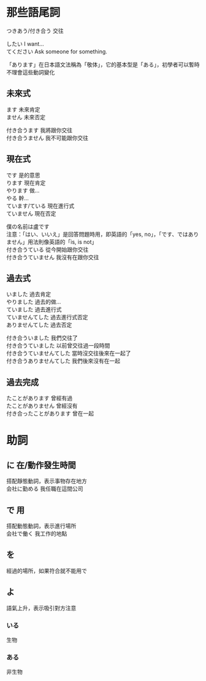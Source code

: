 # 那些語尾詞  
つきあう/付き合う 交往  

したい I want...   
てください Ask someone for something.

「あります」在日本語文法稱為「敬体」，它的基本型是「ある」，初學者可以暫時不理會這些動詞變化  

## 未來式
ます 未來肯定  
ません 未來否定  

付き合うます 我將跟你交往  
付き合うません 我不可能跟你交往  

## 現在式  
です 是的意思    
ります 現在肯定  
やります 做...  
やる 幹...  
ています/ている 現在進行式  
ていません 現在否定  


僕の名前は盧です   
注意：「はい、いいえ」是回答問題時用，即英語的「yes, no」，「です、ではありません」用法則像英語的「is, is not」  
付き合うている 從今開始跟你交往  
付き合うていません 我沒有在跟你交往  

## 過去式
いました 過去肯定  
やりました 過去的做...  
ていました 過去進行式  
ていませんてした 過去進行式否定  
ありませんてした 過去否定  

付き合ういました 我們交往了    
付き合うていました 以前曾交往過一段時間  
付き合うていませんてした 當時沒交往後來在一起了  
付き合うありませんてした 我們後來沒有在一起    

## 過去完成    
たことがあります 曾經有過  
たことがありません 曾經沒有  
付き合ったことがあります 曾在一起  


# 助詞
## に 在/動作發生時間  
搭配靜態動詞，表示事物存在地方  
会社に勤める  我任職在這間公司     
## で 用 
搭配動態動詞，表示進行場所   
会社で働く  我工作的地點  
## を
經過的場所，如果符合就不能用で   
## よ  
語氣上升，表示吸引對方注意  
### いる
生物  
### ある
非生物  
